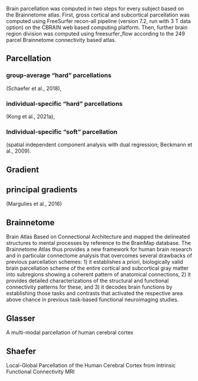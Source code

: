Brain parcellation was computed in two steps for every subject based on the Brainnetome atlas. First, gross cortical and subcortical parcellation was computed using FreeSurfer recon-all pipeline (version 7.2, run with 3 T data option) on the CBRAIN web based computing platform. Then, further brain region division was computed using freesurfer_flow according to the 249 parcel Brainnetome connectivity based atlas. 

## Parcellation
### group-average “hard” parcellations 
(Schaefer et al., 2018), 

### individual-specific “hard” parcellations 
(Kong et al., 2021a), 

### Individual-specific “soft” parcellation 
(spatial independent component analysis with dual regression; Beckmann et al., 2009). 

## Gradient
## principal gradients 
(Margulies et al., 2016)



## Brainnetome
Brain Atlas Based on Connectional Architecture and mapped the delineated structures to mental processes by reference to the BrainMap database.
The Brainnetome Atlas thus provides a new framework for human brain research and in particular connectome analysis that overcomes several drawbacks of previous parcellation schemes: 1) it establishes a priori, biologically valid brain parcellation scheme of the entire cortical and subcortical gray matter into subregions showing a coherent pattern of anatomical connections, 2) it provides detailed characterizations of the structural and functional connectivity patterns for these, and 3) it decodes brain functions by establishing those tasks and contrasts that activated the respective area above chance in previous task-based functional neuroimaging studies.

## Glasser
A multi-modal parcellation of human cerebral cortex


## Shaefer
Local-Global Parcellation of the Human Cerebral Cortex from Intrinsic Functional Connectivity MRI